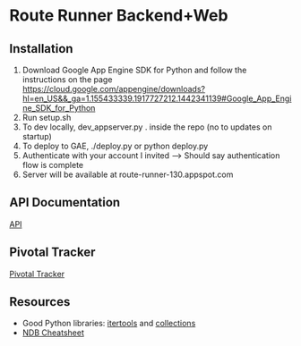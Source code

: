 # Route Runner Backend+Web

## Installation
1. Download Google App Engine SDK for Python and follow the instructions on the page
https://cloud.google.com/appengine/downloads?hl=en_US&&_ga=1.155433339.1917727212.1442341139#Google_App_Engine_SDK_for_Python
2. Run setup.sh
3. To dev locally, dev_appserver.py . inside the repo (no to updates on startup)
4. To deploy to GAE, ./deploy.py or python deploy.py
  1. Authenticate with your account I invited —> Should say authentication flow is complete
  2. Server will be available at route-runner-130.appspot.com

## API Documentation
[API](http://docs.routerunner.apiary.io/)

## Pivotal Tracker
[Pivotal Tracker](https://www.pivotaltracker.com/n/projects/1445446)


## Resources
* Good Python libraries: [itertools](https://docs.python.org/2/library/itertools.html) and [collections](https://docs.python.org/2/library/collections.html)
* [NDB Cheatsheet](https://docs.google.com/document/d/1AefylbadN456_Z7BZOpZEXDq8cR8LYu7QgI7bt5V0Iw/mobilebasic?pli=1)

